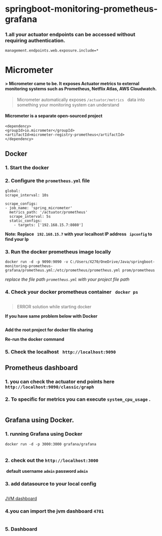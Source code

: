 # springboot-monitoring-prometheus-grafana

### 1.all your actuator endpoints can be accessed without requiring authentication.
    management.endpoints.web.exposure.include=*

# Micrometer
#### > Micrometer came to be. It exposes Actuator metrics to external monitoring systems such as Prometheus, Netflix Atlas, AWS Cloudwatch.
> Micrometer automatically exposes ```/actuator/metrics ```  data into something your monitoring system can understand

#### Micrometer is a separate open-sourced project
    <dependency>
    <groupId>io.micrometer</groupId>
    <artifactId>micrometer-registry-prometheus</artifactId>
    </dependency>
## Docker 
### 1. Start the docker 
### 2. Configure the ```prometheus.yml``` file
    global:
    scrape_interval: 10s
    
    scrape_configs:
    - job_name: 'spring_micrometer'
      metrics_path: '/actuator/prometheus'
      scrape_interval: 5s
      static_configs:
        - targets: ['192.168.15.7:8080']

**Note: Replace ``` 192.168.15.7``` with your localhost IP address ``` ipconfig``` to find your Ip**
### 3. Run the docker prometheus image locally
    
    docker run -d -p 9090:9090 -v C:/Users/X270/OneDrive/Java/springboot-monitoring-prometheus-grafana/prometheus.yml:/etc/prometheus/prometheus.yml prom/prometheus

*replace the file path ```prometheus.yml``` with your project file path*
### 4. Check your docker prometheus container ``` docker ps```
![]()
> ERROR solution while starting docker 

**If you have same problem below with Docker** 

![]() 

**Add the root project for docker file sharing** 
![]()

**Re-run the docker command**
### 5. Check the localhost ``` http://localhost:9090```

## Prometheus dashboard
### 1. you can check the actuator end points here ```http://localhost:9090/classic/graph``` 

### 2. To specific for metrics you can execute ```system_cpu_usage``` .
![]()
## Grafana using Docker.

### 1. running Grafana using Docker
    docker run -d -p 3000:3000 grafana/grafana
![]()
### 2. check out the ```http://localhost:3000```
![]()
**default username ```admin``` password ```admin```**

### 3. add datasource to your local config
![]()

[JVM dashboard](https://grafana.com/grafana/dashboards/4701)

### 4.you can import the jvm dashboard ```4701```
![]()
### 5. Dashboard
![]()

































 

 
